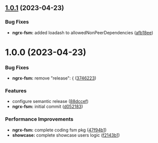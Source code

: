 ## [1.0.1](https://github.com/psychomet/ngrx-based-state-machine/compare/ngrx-fsm-v1.0.0...ngrx-fsm-v1.0.1) (2023-04-23)


### Bug Fixes

* **ngrx-fsm:** added loadash to allowedNonPeerDependencies ([afb18ee](https://github.com/psychomet/ngrx-based-state-machine/commit/afb18eedaece0f2b5c2ffe516dbb45932e2dde33))

# 1.0.0 (2023-04-23)


### Bug Fixes

* **ngrx-fsm:** remove     "release": { ([3746223](https://github.com/psychomet/ngrx-based-state-machine/commit/374622396f1b10de58633a6593416afaf58bd734))


### Features

* configure semantic release ([88dccef](https://github.com/psychomet/ngrx-based-state-machine/commit/88dccef424eff6d821f8009aa70cccd8f2defd8d))
* **ngrx-fsm:** initial commit ([d052183](https://github.com/psychomet/ngrx-based-state-machine/commit/d05218355802f3efd4759c2c831faa6d395af2d1))


### Performance Improvements

* **ngrx-fsm:** complete coding fsm pkg ([47f94b1](https://github.com/psychomet/ngrx-based-state-machine/commit/47f94b183ea0d75729a624927a42a862d3fc8563))
* **showcase:** complete showcase users logic ([f2143b1](https://github.com/psychomet/ngrx-based-state-machine/commit/f2143b1d491765ee6663559d80fb483c7b5d761d))
